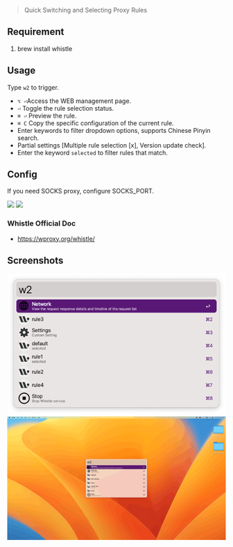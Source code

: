 > Quick Switching and Selecting Proxy Rules

## Requirement


1. brew install whistle

## Usage

Type `w2` to trigger.


- `⌥ ⏎`Access the WEB management page.
- `⏎` Toggle the rule selection status.
- `⌘ ⏎` Preview the rule.
- `⌘ C` Copy the specific configuration of the current rule.
- Enter keywords to filter dropdown options, supports Chinese Pinyin search.
- Partial settings [Multiple rule selection [x], Version update check].
- Enter the keyword `selected` to filter rules that match.


## Config
If you need SOCKS proxy, configure SOCKS_PORT.



[![](https://img.shields.io/badge/version-v2.15-green?style=for-the-badge)](https://img.shields.io/badge/version-v2.15-green?style=for-the-badge)
[![](https://img.shields.io/badge/download-click-blue?style=for-the-badge)](https://github.com/alanhe421/alfred-workflows/raw/master/whistle/Whistle.alfredworkflow)




<!-- more -->

### Whistle Official Doc

- https://wproxy.org/whistle/

## Screenshots

![](screenshots/screenshot.png)
![](screenshots/screenshot.gif)
